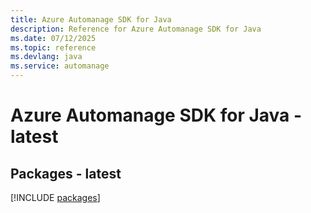 ```yaml
---
title: Azure Automanage SDK for Java
description: Reference for Azure Automanage SDK for Java
ms.date: 07/12/2025
ms.topic: reference
ms.devlang: java
ms.service: automanage
---
```

# Azure Automanage SDK for Java - latest
## Packages - latest
[!INCLUDE [packages](automanage-index.md)]